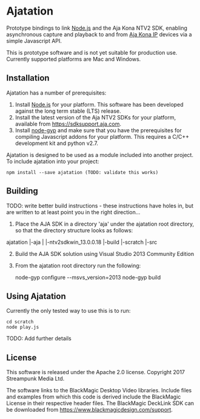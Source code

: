 # Ajatation

Prototype bindings to link [Node.js](http://nodejs.org/) and the Aja Kona NTV2 SDK, enabling asynchronous capture and playback to and from [Aja Kona IP](https://www.aja.com/products/kona-ip) devices via a simple Javascript API.

This is prototype software and is not yet suitable for production use. Currently supported platforms are Mac and Windows.

## Installation

Ajatation has a number of prerequisites:

1. Install [Node.js](http://nodejs.org/) for your platform. This software has been developed against the long term stable (LTS) release.
2. Install the latest version of the Aja NTV2 SDKs for your platform, available from https://sdksupport.aja.com.
3. Install [node-gyp](https://github.com/nodejs/node-gyp) and make sure that you have the prerequisites for compiling Javascript addons for your platform. This requires a C/C++ development kit and python v2.7.

Ajatation is designed to be used as a module included into another project. To include ajatation into your project:

    npm install --save ajatation (TODO: validate this works)

## Building

TODO: write better build instructions - these instructions have holes in, but are written to at least point you in the right direction...

1) Place the AJA SDK in a directory 'aja' under the ajatation root directory, so that the directory structure looks as follows:

ajatation
|-aja
|	|-ntv2sdkwin_13.0.0.18
|-build
|-scratch
|-src

2) Build the AJA SDK solution using Visual Studio 2013 Community Edition

3) From the ajatation root directory run the following:

	node-gyp configure --msvs_version=2013
	node-gyp build

## Using Ajatation

Currently the only tested way to use this is to run:

	cd scratch
	node play.js

TODO: Add further details

## License

This software is released under the Apache 2.0 license. Copyright 2017 Streampunk Media Ltd.

The software links to the BlackMagic Desktop Video libraries. Include files and examples from which this code is derived include the BlackMagic License in their respective header files. The BlackMagic DeckLink SDK can be downloaded from https://www.blackmagicdesign.com/support.
